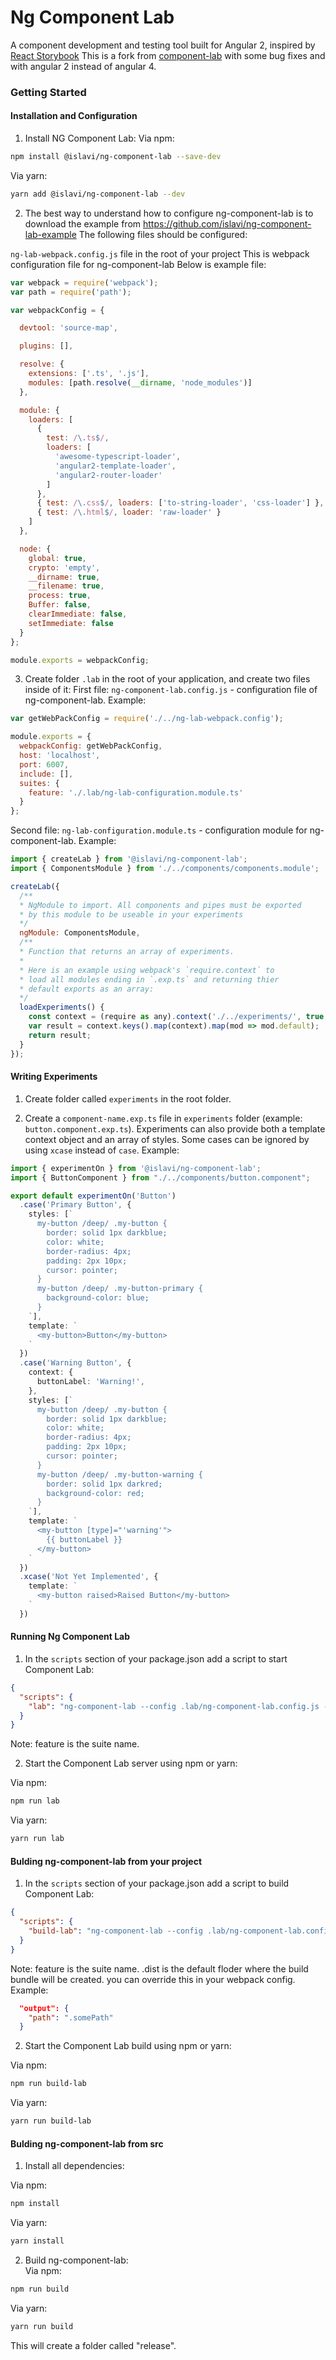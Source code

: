 # Ng Component Lab 
A component development and testing tool built for Angular 2, inspired by [React Storybook](https://getstorybook.io/)
This is a fork from <a href='https://github.com/synapse-wireless-labs/component-lab'>component-lab</a> with some bug fixes and with angular 2 instead of angular 4.

### Getting Started

#### Installation and Configuration
1. Install NG Component Lab:
  Via npm:
  ```bash
  npm install @islavi/ng-component-lab --save-dev
  ```

  Via yarn:
  ```bash
  yarn add @islavi/ng-component-lab --dev
  ```

2. The best way to understand how to configure ng-component-lab is to download the example from <a href="https://github.com/islavi/ng-component-lab-example">https://github.com/islavi/ng-component-lab-example</a>
  The following files should be configured:

  `ng-lab-webpack.config.js` file in the root of your project
  This is webpack configuration file for ng-component-lab
  Below is example file:

  ```js
  var webpack = require('webpack');
  var path = require('path');

  var webpackConfig = {

    devtool: 'source-map',

    plugins: [],

    resolve: {
      extensions: ['.ts', '.js'],
      modules: [path.resolve(__dirname, 'node_modules')]
    },

    module: {
      loaders: [
        {
          test: /\.ts$/,
          loaders: [
            'awesome-typescript-loader',
            'angular2-template-loader',
            'angular2-router-loader'
          ]
        },
        { test: /\.css$/, loaders: ['to-string-loader', 'css-loader'] },
        { test: /\.html$/, loader: 'raw-loader' }
      ]
    },

    node: {
      global: true,
      crypto: 'empty',
      __dirname: true,
      __filename: true,
      process: true,
      Buffer: false,
      clearImmediate: false,
      setImmediate: false
    }
  };

  module.exports = webpackConfig;
  ```
3. Create folder `.lab` in the root of your application, and create two files inside of it:
  First file: `ng-component-lab.config.js` - configuration file of ng-component-lab.
  Example:

  ```js
  var getWebPackConfig = require('./../ng-lab-webpack.config');

  module.exports = {
    webpackConfig: getWebPackConfig,
    host: 'localhost',
    port: 6007,
    include: [],
    suites: {
      feature: './.lab/ng-lab-configuration.module.ts'
    }
  }; 
  ```
  Second file: `ng-lab-configuration.module.ts` - configuration module for ng-component-lab.
  Example:

  ```js
  import { createLab } from '@islavi/ng-component-lab';
  import { ComponentsModule } from './../components/components.module';

  createLab({
    /**
    * NgModule to import. All components and pipes must be exported
    * by this module to be useable in your experiments
    */
    ngModule: ComponentsModule,
    /**
    * Function that returns an array of experiments.
    *
    * Here is an example using webpack's `require.context` to
    * load all modules ending in `.exp.ts` and returning thier
    * default exports as an array:
    */
    loadExperiments() {
      const context = (require as any).context('./../experiments/', true, /\.exp\.ts/);
      var result = context.keys().map(context).map(mod => mod.default);
      return result;
    }
  });
  ```

#### Writing Experiments

1. Create folder called `experiments` in the root folder.

2. Create a `component-name.exp.ts` file in `experiments` folder (example: `button.component.exp.ts`).
  Experiments can also provide both a template context object and an array of styles.
  Some cases can be ignored by using `xcase` instead of `case`.
  Example:

  ```ts
  import { experimentOn } from '@islavi/ng-component-lab';
  import { ButtonComponent } from "./../components/button.component";

  export default experimentOn('Button')
    .case('Primary Button', {
      styles: [`
        my-button /deep/ .my-button {
          border: solid 1px darkblue;
          color: white;
          border-radius: 4px;
          padding: 2px 10px;
          cursor: pointer;
        }
        my-button /deep/ .my-button-primary {
          background-color: blue;
        }
      `],
      template: `
        <my-button>Button</my-button>
      `
    })
    .case('Warning Button', {
      context: {
        buttonLabel: 'Warning!',
      },
      styles: [`
        my-button /deep/ .my-button {
          border: solid 1px darkblue;
          color: white;
          border-radius: 4px;
          padding: 2px 10px;
          cursor: pointer;
        }
        my-button /deep/ .my-button-warning {
          border: solid 1px darkred;
          background-color: red;
        }
      `],
      template: `
        <my-button [type]="'warning'">
          {{ buttonLabel }}
        </my-button>
      `
    })
    .xcase('Not Yet Implemented', {
      template: `
        <my-button raised>Raised Button</my-button>
      `
    })
  ``` 

#### Running Ng Component Lab
  1. In the `scripts` section of your package.json add a script to start Component Lab:
  ```json
  {
    "scripts": {
      "lab": "ng-component-lab --config .lab/ng-component-lab.config.js -- feature"
    }
  }
  ```
  Note: feature is the suite name.

  2. Start the Component Lab server using npm or yarn:

  Via npm:
  ```bash
  npm run lab
  ```

  Via yarn:
  ```bash
  yarn run lab
  ```


#### Bulding ng-component-lab from your project

1. In the `scripts` section of your package.json add a script to build Component Lab:
  ```json
  {
    "scripts": {
      "build-lab": "ng-component-lab --config .lab/ng-component-lab.config.js --build -- feature"
    }
  }
  ```
  Note: 
  feature is the suite name.
  .dist is the default floder where the build bundle will be created.
  you can override this in your webpack config. 
  Example:
  ```json
    "output": {
      "path": ".somePath"
    }  
  ```

  2. Start the Component Lab build using npm or yarn:

  Via npm:
  ```bash
  npm run build-lab
  ```

  Via yarn:
  ```bash
  yarn run build-lab
  ```

  
#### Bulding ng-component-lab from src

1. Install all dependencies:

  Via npm:
  ```bash
  npm install
  ```

  Via yarn:
  ```bash
  yarn install
  ```
  
2. Build ng-component-lab:  
  Via npm:
  ```bash
  npm run build
  ```

  Via yarn:
  ```bash
  yarn run build
  ```

  This will create a folder called "release".